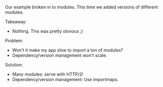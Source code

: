 Our example broken in to modules. This time we added versions of different modules.

Takeaway:

- Nothing. This was pretty obvious ;)

Problem:

- Won't it make my app slow to import a ton of modules?
- Dependency/version management won't scale.

Solution:

- Many modules: serve with HTTP/2!
- Dependency/version management: Use importmaps.
